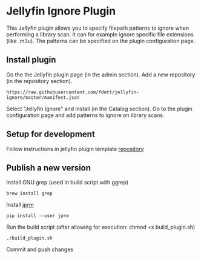 # Jellyfin Ignore Plugin
This Jellyfin plugin allows you to specify filepath patterns to ignore when performing a library scan. It can for example ignore specific file extensions (like .m3u). The patterns can be specified on the plugin configuration page.

## Install plugin
Go the the Jellyfin plugin page (in the admin section).
Add a new repository (in the repository section).
```
https://raw.githubusercontent.com/fdett/jellyfin-ignore/master/manifest.json
```
Select "Jellyfin Ignore" and install (in the Catalog section).
Go to the plugin configuration page and add patterns to ignore on library scans.

## Setup for development
Follow instructions in jellyfin plugin template [repository](https://github.com/jellyfin/jellyfin-plugin-template)

## Publish a new version
Install GNU grep (used in build script with ggrep)
```
brew install grep
```

Install [jprm](https://github.com/oddstr13/jellyfin-plugin-repository-manager)
```
pip install --user jprm
```

Run the build script (after allowing for execution: chmod +x build_plugin.sh)
```
./build_plugin.sh
```

Commit and push changes




